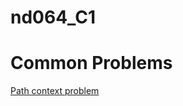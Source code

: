 # nd064_C1

# Common Problems

[Path context problem](https://github.com/docker/build-push-action/issues/51)
